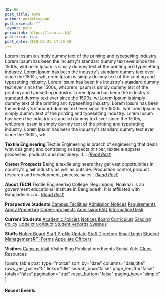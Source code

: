 ```yaml
---
ID: 86
post_title: Home
author: aminulrayhan
post_excerpt: ""
layout: page
permalink: https://tecn.ac.bd/
published: true
post_date: 2018-02-25 17:25:50
---
```

Lorem Ipsum is simply dummy text of the printing and typesetting industry. Lorem Ipsum has been the industry's standard dummy text ever since the 1500s, whLorem Ipsum is simply dummy text of the printing and typesetting industry. Lorem Ipsum has been the industry's standard dummy text ever since the 1500s, whLorem Ipsum is simply dummy text of the printing and typesetting industry. Lorem Ipsum has been the industry's standard dummy text ever since the 1500s, whLorem Ipsum is simply dummy text of the printing and typesetting industry. Lorem Ipsum has been the industry's standard dummy text ever since the 1500s, whLorem Ipsum is simply dummy text of the printing and typesetting industry. Lorem Ipsum has been the industry's standard dummy text ever since the 1500s, whLorem Ipsum is simply dummy text of the printing and typesetting industry. Lorem Ipsum has been the industry's standard dummy text ever since the 1500s, whLorem Ipsum is simply dummy text of the printing and typesetting industry. Lorem Ipsum has been the industry's standard dummy text ever since the 1500s, wh

<strong>Textile Engineering</strong>
Textile Engineering is branch of engineering that deals with designing and controlling all aspects of fiber, textile &amp; apparel processes, products and machinery. It... <a href="https://tecn.ac.bd/admission/textile-education-bangladesh/"><em>(Read Rest</em></a>)

<strong>Career Prospects</strong>
Being a textile engineers they get vast opportunities in country's giant industry as well as outside. Production control, product research and development, process, sales...(<a href="https://tecn.ac.bd/admission/career-prospects/"><em>Read Rest</em></a>)

<strong>About TECN</strong>
Textile Engineering College, Begumgonj, Noakhali is an government educational institute in Bangladesh. It is affiliated with Bangladesh Uni...(<a href="https://tecn.ac.bd/about/"><em>Read Rest</em></a>)

<strong>Prospective Students</strong>
<a href="https://tecn.ac.bd/about/facilities/">Campus Facilities</a>
<a href="https://tecn.ac.bd/admission/notices/">Admission Notices</a>
<a href="https://tecn.ac.bd/admission/requirements/">Requirements</a>
<a href="https://tecn.ac.bd/admission/apply-procedure/">Apply Procedure</a>
<a href="https://tecn.ac.bd/admission/career-prospects/">Career prospects</a>
<a href="https://tecn.ac.bd/admission/faqs/">Admission FAQ</a>
<a href="https://tecn.ac.bd/admission/information-desk/">Information Desk</a>

<strong>Current Students</strong>
<a href="https://tecn.ac.bd/academic/academic-information-policies/">Academic Policies</a>
<a href="https://tecn.ac.bd/notices/">Notices Board</a>
<a href="https://tecn.ac.bd/academic/curriculum/">Curriculum</a>
<a href="https://tecn.ac.bd/academic/grading-policy/">Grading Policy</a>
<a href="https://tecn.ac.bd/academic/student-code-conduct/">Code of Conduct</a>
<a href="https://tecn.ac.bd/academic/student-records/">Student Records</a>
<a href="https://tecn.ac.bd/academic/syllabus/">Syllabus</a>

<strong>Staffs</strong>
<a href="/about/notices">Notice Board</a>
<a href="#">Staff Profile Update</a>
<a href="#">Staff Directory</a>
<a href="#">Email Login</a>
<a href="#">Student Management</a>
<a href="#" target="_blank" rel="noopener noreferrer">RTI Forms</a>
<a href="#" target="_blank" rel="noopener noreferrer">Appellate Officers</a>

<strong>Visitors</strong>
<a href="#">Campus Visit</a>
Visitor Blog
Publications
Events
Social Acts
<a href="https://tecn.ac.bd/campus/group-and-clubs/">Clubs</a>
Resources

[posts_table post_type="notice" sort_by="date" columns="date,title" rows_per_page="5" links="title"
search_box="false"
page_length="false"
totals="false"
pagination="true"
reset_button="false"
paging_type="simple"
]
<h4>Recent Events</h4>